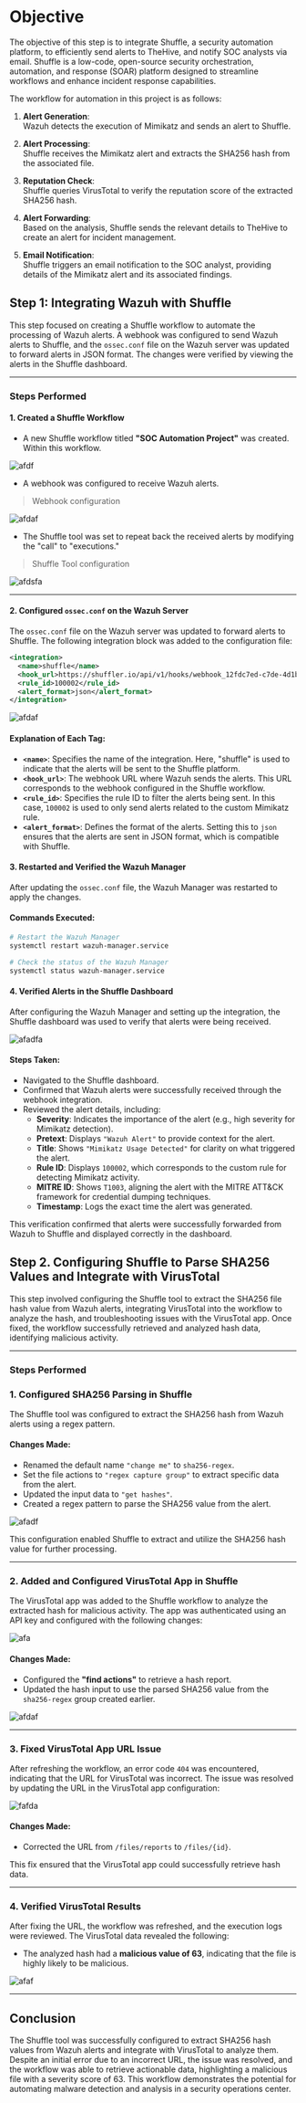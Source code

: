# Objective

The objective of this step is to integrate Shuffle, a security automation platform, to efficiently send alerts to TheHive, and notify SOC analysts via email. Shuffle is a low-code, open-source security orchestration, automation, and response (SOAR) platform designed to streamline workflows and enhance incident response capabilities. 

The workflow for automation in this project is as follows: 

1. **Alert Generation**:  
   Wazuh detects the execution of Mimikatz and sends an alert to Shuffle.

2. **Alert Processing**:  
   Shuffle receives the Mimikatz alert and extracts the SHA256 hash from the associated file.

3. **Reputation Check**:  
   Shuffle queries VirusTotal to verify the reputation score of the extracted SHA256 hash.

4. **Alert Forwarding**:  
   Based on the analysis, Shuffle sends the relevant details to TheHive to create an alert for incident management.

5. **Email Notification**:  
   Shuffle triggers an email notification to the SOC analyst, providing details of the Mimikatz alert and its associated findings.

## Step 1: Integrating Wazuh with Shuffle

This step focused on creating a Shuffle workflow to automate the processing of Wazuh alerts. A webhook was configured to send Wazuh alerts to Shuffle, and the `ossec.conf` file on the Wazuh server was updated to forward alerts in JSON format. The changes were verified by viewing the alerts in the Shuffle dashboard.

---

### Steps Performed

#### 1. Created a Shuffle Workflow
- A new Shuffle workflow titled **"SOC Automation Project"** was created. Within this workflow.

![afdf](https://i.imgur.com/ApEBwcK.png)


- A webhook was configured to receive Wazuh alerts.

> Webhook configuration

![afdaf](https://i.imgur.com/WNGiidp.png)

- The Shuffle tool was set to repeat back the received alerts by modifying the "call" to "executions."

> Shuffle Tool configuration

![afdsfa](https://i.imgur.com/u7IPJS9.png)


---

#### 2. Configured `ossec.conf` on the Wazuh Server
The `ossec.conf` file on the Wazuh server was updated to forward alerts to Shuffle. The following integration block was added to the configuration file:

```xml
<integration>
  <name>shuffle</name>
  <hook_url>https://shuffler.io/api/v1/hooks/webhook_12fdc7ed-c7de-4d1b-aa84-c2411d86d164</hook_url>
  <rule_id>100002</rule_id>
  <alert_format>json</alert_format>
</integration>

```

![afdaf](https://i.imgur.com/oazFQKh.png)

#### Explanation of Each Tag:

- **`<name>`**: Specifies the name of the integration. Here, "shuffle" is used to indicate that the alerts will be sent to the Shuffle platform.
- **`<hook_url>`**: The webhook URL where Wazuh sends the alerts. This URL corresponds to the webhook configured in the Shuffle workflow.
- **`<rule_id>`**: Specifies the rule ID to filter the alerts being sent. In this case, `100002` is used to only send alerts related to the custom Mimikatz rule.
- **`<alert_format>`**: Defines the format of the alerts. Setting this to `json` ensures that the alerts are sent in JSON format, which is compatible with Shuffle.


#### 3. Restarted and Verified the Wazuh Manager
After updating the `ossec.conf` file, the Wazuh Manager was restarted to apply the changes.

#### Commands Executed:
```bash
# Restart the Wazuh Manager
systemctl restart wazuh-manager.service

# Check the status of the Wazuh Manager
systemctl status wazuh-manager.service

```

#### 4. Verified Alerts in the Shuffle Dashboard
After configuring the Wazuh Manager and setting up the integration, the Shuffle dashboard was used to verify that alerts were being received.

![afadfa](https://i.imgur.com/cUvv7Qy.png)

#### Steps Taken:
- Navigated to the Shuffle dashboard.
- Confirmed that Wazuh alerts were successfully received through the webhook integration.
- Reviewed the alert details, including:
  - **Severity**: Indicates the importance of the alert (e.g., high severity for Mimikatz detection).
  - **Pretext**: Displays `"Wazuh Alert"` to provide context for the alert.
  - **Title**: Shows `"Mimikatz Usage Detected"` for clarity on what triggered the alert.
  - **Rule ID**: Displays `100002`, which corresponds to the custom rule for detecting Mimikatz activity.
  - **MITRE ID**: Shows `T1003`, aligning the alert with the MITRE ATT&CK framework for credential dumping techniques.
  - **Timestamp**: Logs the exact time the alert was generated.

This verification confirmed that alerts were successfully forwarded from Wazuh to Shuffle and displayed correctly in the dashboard.

## Step 2. Configuring Shuffle to Parse SHA256 Values and Integrate with VirusTotal

This step involved configuring the Shuffle tool to extract the SHA256 file hash value from Wazuh alerts, integrating VirusTotal into the workflow to analyze the hash, and troubleshooting issues with the VirusTotal app. Once fixed, the workflow successfully retrieved and analyzed hash data, identifying malicious activity.

---

### Steps Performed

### 1. Configured SHA256 Parsing in Shuffle
The Shuffle tool was configured to extract the SHA256 hash from Wazuh alerts using a regex pattern.

#### Changes Made:
- Renamed the default name `"change me"` to `sha256-regex`.
- Set the file actions to `"regex capture group"` to extract specific data from the alert.
- Updated the input data to `"get hashes"`.
- Created a regex pattern to parse the SHA256 value from the alert.

![afadf](https://i.imgur.com/OLQcDDv.png)

This configuration enabled Shuffle to extract and utilize the SHA256 hash value for further processing.

---

### 2. Added and Configured VirusTotal App in Shuffle
The VirusTotal app was added to the Shuffle workflow to analyze the extracted hash for malicious activity. The app was authenticated using an API key and configured with the following changes:

![afa](https://i.imgur.com/lSmRli8.png)

#### Changes Made:
- Configured the **"find actions"** to retrieve a hash report.
- Updated the hash input to use the parsed SHA256 value from the `sha256-regex` group created earlier.

![afdaf](https://i.imgur.com/0BuKDKt.png)

---

### 3. Fixed VirusTotal App URL Issue
After refreshing the workflow, an error code `404` was encountered, indicating that the URL for VirusTotal was incorrect. The issue was resolved by updating the URL in the VirusTotal app configuration:

![fafda](https://i.imgur.com/U4fsl0o.png)


#### Changes Made:
- Corrected the URL from `/files/reports` to `/files/{id}`.

This fix ensured that the VirusTotal app could successfully retrieve hash data.

---

### 4. Verified VirusTotal Results
After fixing the URL, the workflow was refreshed, and the execution logs were reviewed. The VirusTotal data revealed the following:

- The analyzed hash had a **malicious value of 63**, indicating that the file is highly likely to be malicious.

![afaf](https://i.imgur.com/F5x0o3i.png)

---

## Conclusion
The Shuffle tool was successfully configured to extract SHA256 hash values from Wazuh alerts and integrate with VirusTotal to analyze them. Despite an initial error due to an incorrect URL, the issue was resolved, and the workflow was able to retrieve actionable data, highlighting a malicious file with a severity score of 63. This workflow demonstrates the potential for automating malware detection and analysis in a security operations center.






